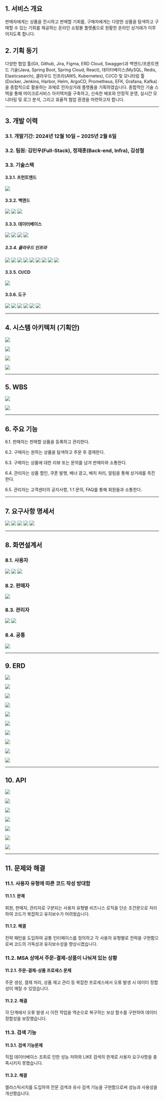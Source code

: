 ## 1. 서비스 개요
판매자에게는 상품을 전시하고 판매할 기회를, 구매자에게는 다양한 상품을 탐색하고 구매할 수 있는 기회를 제공하는 온라인 쇼핑몰 플랫폼으로 원활한 온라인 상거래가 이루어지도록 합니다.

## 2. 기획 동기
다양한 협업 툴(Git, Github, Jira, Figma, ERD Cloud, Swagger)과 백엔드/프론트엔드 기술(Java, Spring Boot, Spring Cloud, React), 데이터베이스(MySQL, Redis, Elasticsearch), 클라우드 인프라(AWS, Kubernetes), CI/CD 및 모니터링 툴(Docker, Jenkins, Harbor, Helm, ArgoCD, Prometheus, EFK, Grafana, Kafka)을 종합적으로 활용하는 과제로 전자상거래 플랫폼을 기획하였습니다. 종합적인 기술 스택을 통해 마이크로서비스 아키텍처를 구축하고, 신속한 배포와 안정적 운영, 실시간 모니터링 및 로그 분석, 그리고 효율적 협업 환경을 마련하고자 합니다.

---
## 3. 개발 이력
### 3.1. 개발기간: 2024년 12월 10일 ~ 2025년 2월 6일
### 3.2. 팀원: 김민우(Full-Stack), 정재훈(Back-end, Infra), 김성철
### 3.3. 기술스택
#### 3.3.1. 프런트엔드
<img src="https://img.shields.io/badge/react-61DAFB?style=for-the-badge&logo=REACT&logoColor=white">

#### 3.3.2. 백엔드
<img src="https://img.shields.io/badge/Java-F7DF1E?style=for-the-badge&logo=coffeescript&logoColor=white"> <img src="https://img.shields.io/badge/spring boot-6DB33F?style=for-the-badge&logo=springboot&logoColor=white"> <img src="https://img.shields.io/badge/JPA-59666C?style=for-the-badge&logo=hibernate&logoColor=white">

#### 3.3.3. 데이터베이스
<img src="https://img.shields.io/badge/MySQL-4479A1?style=for-the-badge&logo=mysql&logoColor=white"> <img src="https://img.shields.io/badge/Redis-FF4438?style=for-the-badge&logo=redis&logoColor=white"> <img src="https://img.shields.io/badge/mongodb-47A248?style=for-the-badge&logo=mongodb&logoColor=white"> <img src="https://img.shields.io/badge/elasticsearch-005571?style=for-the-badge&logo=elasticsearch&logoColor=white">

##### 3.3.4. 클라우드 인프라
<img src="https://img.shields.io/badge/AWS EC2-FF9900?style=for-the-badge&logo=amazonec2&logoColor=white"> <img src="https://img.shields.io/badge/AWS S3-569A31?style=for-the-badge&logo=amazons3&logoColor=white"> <img src="https://img.shields.io/badge/AWS RDS-527FFF?style=for-the-badge&logo=amazonrds&logoColor=white"> <img src="https://img.shields.io/badge/Docker-2496ED?style=for-the-badge&logo=docker&logoColor=white"> <img src="https://img.shields.io/badge/kubernetes-326CE5?style=for-the-badge&logo=kubernetes&logoColor=white"> <img src="https://img.shields.io/badge/apachekafka-231F20?style=for-the-badge&logo=apachekafka&logoColor=white"> <img src="https://img.shields.io/badge/swagger-85EA2D?style=for-the-badge&logo=swagger&logoColor=white"> <img src="https://img.shields.io/badge/helm-0F1689?style=for-the-badge&logo=helm&logoColor=white"> <img src="https://img.shields.io/badge/argoCD-EF7B4D?style=for-the-badge&logo=argo&logoColor=white">

#### 3.3.5. CI/CD
<img src="https://img.shields.io/badge/jenkins-D24939?style=for-the-badge&logo=jenkins&logoColor=white">

#### 3.3.6. 도구
<img src="https://img.shields.io/badge/git-F05032?style=for-the-badge&logo=git&logoColor=white"> <img src="https://img.shields.io/badge/GitHub-181717?style=for-the-badge&logo=github&logoColor=white"> <img src="https://img.shields.io/badge/Jira-0052CC?style=for-the-badge&logo=jira&logoColor=white"> <img src="https://img.shields.io/badge/ERD Cloud-60B932?style=for-the-badge&logo=ERD Cloud&logoColor=white"> <img src="https://img.shields.io/badge/slack-4A154B?style=for-the-badge&logo=slack&logoColor=white"> <img src="https://img.shields.io/badge/figma-F24E1E?style=for-the-badge&logo=figma&logoColor=white">

---
## 4. 시스템 아키텍처 (기획안)
![](https://velog.velcdn.com/images/deer0123/post/d551bc23-410e-4b80-a706-968517c6aee3/image.png)

![](https://velog.velcdn.com/images/deer0123/post/49a509b9-0c36-400e-8735-74b43b628cc4/image.png)

![](https://velog.velcdn.com/images/deer0123/post/48c9b542-c02c-458d-8e70-01e7e6e40886/image.png)

![](https://velog.velcdn.com/images/deer0123/post/83f943d6-6bc5-4454-b989-4f12c5a5ba82/image.png)

---
## 5. WBS
![](https://velog.velcdn.com/images/deer0123/post/d977e848-eb12-4c09-ae9b-ec0df8ea7d54/image.png)

![](https://velog.velcdn.com/images/deer0123/post/a394e55a-4698-4047-99d4-8534bdcf945d/image.png)

---
## 6. 주요 기능
6.1. 판매자는 판매할 상품을 등록하고 관리한다.

6.2. 구매자는 원하는 상품을 탐색하고 주문 후 결제한다.

6.3. 구매자는 상품에 대한 리뷰 또는 문의를 남겨 판매자와 소통한다.

6.4. 관리자는 상품 할인, 쿠폰 발행, 배너 광고, 배치 처리, 알림을 통해 상거래를 촉진한다.

6.5. 관리자는 고객센터의 공지사항, 1:1 문의, FAQ를 통해 회원들과 소통한다.

---
## 7. 요구사항 명세서
![](https://velog.velcdn.com/images/deer0123/post/feb28c8b-a445-43a3-a04c-d66b38b732b6/image.png)
![](https://velog.velcdn.com/images/deer0123/post/06cda368-1863-4683-8744-b3c5121e82c7/image.png)
![](https://velog.velcdn.com/images/deer0123/post/1c3ee028-ff9a-4acb-9461-72967fd6b6c0/image.png)
![](https://velog.velcdn.com/images/deer0123/post/1b8a24c9-8941-4065-bad8-22a4b188d3cf/image.png)
![](https://velog.velcdn.com/images/deer0123/post/733529ae-2def-4a8a-9464-1fb76ad69dee/image.png)


---
## 8. 화면설계서
### 8.1. 사용자
![](https://velog.velcdn.com/images/deer0123/post/1642c53b-d358-453b-a166-27dd18819c78/image.png)
![](https://velog.velcdn.com/images/deer0123/post/18fe32ff-c752-4d3b-97f8-80d77b7e89c1/image.png)
![](https://velog.velcdn.com/images/deer0123/post/4cdf25fc-7d54-4e99-8b8b-6eb15c46dbce/image.png)

### 8.2. 판매자
![](https://velog.velcdn.com/images/deer0123/post/b37b5d34-6f7c-4861-b368-461a1ef6e42a/image.png)

### 8.3. 관리자
![](https://velog.velcdn.com/images/deer0123/post/0ea7ecca-92af-4fb7-8fd6-0cbdd2b0fdf9/image.png)
![](https://velog.velcdn.com/images/deer0123/post/988fc2dc-254f-4adc-92a5-1652750b2e43/image.png)


### 8.4. 공통
![](https://velog.velcdn.com/images/deer0123/post/87587b22-b6e5-4742-ab1b-17ba42c6cb66/image.png)

---
## 9. ERD
![](https://velog.velcdn.com/images/deer0123/post/f17bc7b4-257f-4470-9dad-c70c9b6a6aef/image.png)

![](https://velog.velcdn.com/images/deer0123/post/2127d45d-cee9-49f2-9b69-dc64b79828e8/image.png)

![](https://velog.velcdn.com/images/deer0123/post/c573f433-4ce1-4e7e-a654-d00a60ed4364/image.png)

![](https://velog.velcdn.com/images/deer0123/post/bd455025-2956-400d-94af-fefe61c29bc0/image.png)

![](https://velog.velcdn.com/images/deer0123/post/e5bb7f28-2702-43ba-a9a0-494b23256d9b/image.png)

![](https://velog.velcdn.com/images/deer0123/post/4aa8baf7-d48b-4082-9096-9e4963ae5e0b/image.png)

![](https://velog.velcdn.com/images/deer0123/post/d0a60443-5aa3-42f4-b119-edafe1b49a74/image.png)

![](https://velog.velcdn.com/images/deer0123/post/c9b5941c-a5b5-4ebe-8748-a9a3129a77a5/image.png)

![](https://velog.velcdn.com/images/deer0123/post/ad57a45d-2be5-43b4-8ae6-f0c872ef5559/image.png)

![](https://velog.velcdn.com/images/deer0123/post/00a295d0-b945-47a8-bda5-953fecebe2d3/image.png)

---
## 10. API
![](https://velog.velcdn.com/images/deer0123/post/169c9449-ee45-4df9-95de-b0bce2166ca9/image.png)

![](https://velog.velcdn.com/images/deer0123/post/9d7bf629-de04-4f49-8212-b79111e56dc3/image.png)

![](https://velog.velcdn.com/images/deer0123/post/ecd695a8-e082-4085-aa08-890d2597f90f/image.png)

![](https://velog.velcdn.com/images/deer0123/post/2023a60b-2c7b-4f73-98ee-7ac60e63c246/image.png)

![](https://velog.velcdn.com/images/deer0123/post/a00a8349-c497-4571-8857-cdb4d8125b0b/image.png)

![](https://velog.velcdn.com/images/deer0123/post/30e6954b-df63-4df4-9e40-0facea0a020f/image.png)

![](https://velog.velcdn.com/images/deer0123/post/adfca9e6-4b2f-4e0e-903e-160afe0bc638/image.png)

---
## 11. 문제와 해결
### 11.1. 사용자 유형에 따른 코드 작성 방대함
#### 11.1.1. 문제
회원, 판매자, 관리자로 구분되는 사용자 유형별 비즈니스 로직을 단순 조건문으로 처리하여 코드가 복잡하고 유지보수가 어려웠습니다.

#### 11.1.2. 해결
전략 패턴을 도입하여 공통 인터페이스를 정의하고 각 사용자 유형별로 전략을 구현함으로써 코드의 가독성과 유지보수성을 향상시켰습니다.

### 11.2. MSA 상에서 주문-결제-상품이 나눠져 있는 상황
#### 11.2.1. 주문-결제-상품 프로세스 문제
주문 생성, 결제 처리, 상품 재고 관리 등 복잡한 프로세스에서 오류 발생 시 데이터 정합성이 깨질 수 있었습니다.

#### 11.2.2. 해결
각 단계에서 오류 발생 시 이전 작업을 역순으로 복구하는 보상 함수를 구현하여 데이터 정합성을 보장했습니다.

### 11.3. 검색 기능
#### 11.3.1. 검색 기능문제
직접 데이터베이스 조회로 인한 성능 저하와 LIKE 검색의 한계로 사용자 요구사항을 충족시키지 못했습니다.

#### 11.3.2. 해결
엘라스틱서치를 도입하여 전문 검색과 유사 검색 기능을 구현함으로써 성능과 사용성을 개선했습니다.
